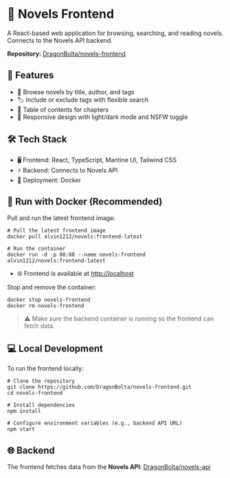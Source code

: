 # 📖 Novels Frontend

A React-based web application for browsing, searching, and reading novels. Connects to the Novels API backend.

**Repository:** [DragonBolta/novels-frontend](https://github.com/DragonBolta/novels-frontend)

## 🚀 Features

- 🔎 Browse novels by title, author, and tags
- 🏷 Include or exclude tags with flexible search
- 📑 Table of contents for chapters
- 🌙 Responsive design with light/dark mode and NSFW toggle

## 🛠 Tech Stack

- 🖥 Frontend: React, TypeScript, Mantine UI, Tailwind CSS
- ⚡ Backend: Connects to Novels API
- 🐳 Deployment: Docker

## 🐳 Run with Docker (Recommended)

Pull and run the latest frontend image:

    # Pull the latest frontend image
    docker pull alvin1212/novels:frontend-latest

    # Run the container
    docker run -d -p 80:80 --name novels-frontend alvin1212/novels:frontend-latest

- 🌐 Frontend is available at [http://localhost](http://localhost)

Stop and remove the container:

    docker stop novels-frontend
    docker rm novels-frontend

> ⚠️ Make sure the backend container is running so the frontend can fetch data.

## 💻 Local Development

To run the frontend locally:

    # Clone the repository
    git clone https://github.com/DragonBolta/novels-frontend.git
    cd novels-frontend

    # Install dependencies
    npm install

    # Configure environment variables (e.g., backend API URL)
    npm start

## 🌐 Backend

The frontend fetches data from the **Novels API**: [DragonBolta/novels-api](https://github.com/DragonBolta/novels-api)
